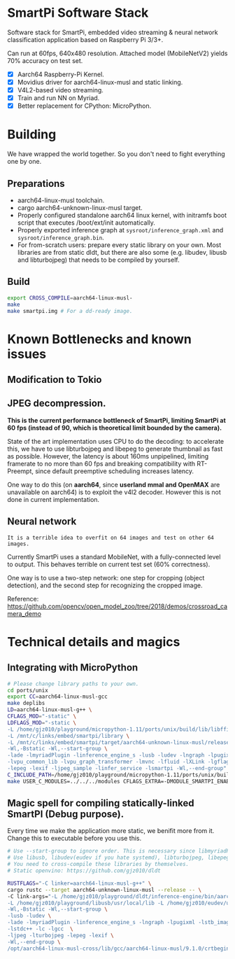 SmartPi Software Stack
========

Software stack for SmartPi, embedded video streaming & neural network classification application based on Raspberry Pi 3/3+.

Can run at 60fps, 640x480 resolution. Attached model (MobileNetV2) yields 70% accuracy on test set.


- [x] Aarch64 Raspberry-Pi Kernel.
- [x] Movidius driver for aarch64-linux-musl and static linking.
- [x] V4L2-based video streaming.
- [x] Train and run NN on Myriad.
- [x] Better replacement for CPython: MicroPython.

Building
========

We have wrapped the world together. So you don't need to fight everything one by one.

Preparations
--------

- aarch64-linux-musl toolchain.
- cargo aarch64-unknown-linux-musl target.
- Properly configured standalone aarch64 linux kernel, with initramfs boot script that executes /boot/ext/init automatically.
- Properly exported inference graph at `sysroot/inference_graph.xml` and `sysroot/inference_graph.bin`.
- For from-scratch users: prepare every static library on your own. Most libraries are from static dldt, but there are also some (e.g. libudev, libusb and libturbojpeg) that needs to be compiled by yourself.

Build
--------

```bash
export CROSS_COMPILE=aarch64-linux-musl-
make
make smartpi.img # For a dd-ready image.

```

Known Bottlenecks and known issues
========

Modification to Tokio
--------

JPEG decompression.
--------

**This is the current performance bottleneck of SmartPi, limiting SmartPi at 60 fps (instead of 90, which is theoretical limit bounded by the camera).**

State of the art implementation uses CPU to do the decoding: to accelerate this, we have to use libturbojpeg and libepeg to generate thumbnail as fast as possible.
However, the latency is about 160ms unpipelined, limiting framerate to no more than 60 fps and breaking compatibility with RT-Preempt, since default preemptive scheduling increases latency.

One way to do this (on **aarch64**, since **userland mmal and OpenMAX** are unavailable on aarch64) is to exploit the v4l2 decoder. However this is not done in current implementation.


Neural network
--------

```
It is a terrible idea to overfit on 64 images and test on other 64 images.
```

Currently SmartPi uses a standard MobileNet, with a fully-connected level to output. This behaves terrible on current test set (60% correctness).

One way is to use a two-step network: one step for cropping (object detection), and the second step for recognizing the cropped image.

Reference: https://github.com/opencv/open_model_zoo/tree/2018/demos/crossroad_camera_demo

Technical details and magics
========

Integrating with MicroPython
--------

```bash
# Please change library paths to your own.
cd ports/unix
export CC=aarch64-linux-musl-gcc
make deplibs
LD=aarch64-linux-musl-g++ \
CFLAGS_MOD="-static" \
LDFLAGS_MOD="-static \
-L /home/gjz010/playground/micropython-1.11/ports/unix/build/lib/libffi/out/lib/  \
-L /mnt/c/links/embed/smartpi/library \
-L /mnt/c/links/embed/smartpi/target/aarch64-unknown-linux-musl/release/ \
-Wl,-Bstatic -Wl,--start-group \
-lade -lmyriadPlugin -linference_engine_s -lusb -ludev -lngraph -lpugixml -lstb_image \
-lvpu_common_lib -lvpu_graph_transformer -lmvnc -lfluid -lXLink -lgflags_nothreads -lstdc++ -lc -lgcc -ljpeg -lturbojpeg \
-lepeg -lexif -ljpeg_sample -linfer_service -lsmartpi -Wl,--end-group" \
C_INCLUDE_PATH=/home/gjz010/playground/micropython-1.11/ports/unix/build/lib/libffi/out/lib/libffi-3.99999/include \
make USER_C_MODULES=../../../modules CFLAGS_EXTRA=-DMODULE_SMARTPI_ENABLED=1
```


Magic spell for compiling statically-linked SmartPI (Debug purpose).
--------

Every time we make the application more static, we benifit more from it.
Change this to executable before you use this.

```bash
# Use --start-group to ignore order. This is necessary since libmyriadPlugin and libinference_engine_s references each other.
# Use libusb, libudev(eudev if you hate systemd), libturbojpeg, libepeg and dldt stuff.
# You need to cross-compile these libraries by themselves.
# Static openvino: https://github.com/gjz010/dldt

RUSTFLAGS="-C linker=aarch64-linux-musl-g++" \
cargo rustc --target aarch64-unknown-linux-musl --release -- \
-C link-args="-L /home/gjz010/playground/dldt/inference-engine/bin/aarch64/MinSizeRel/lib/  \
-L /home/gjz010/playground/libusb/usr/local/lib -L /home/gjz010/eudev/usr/lib -L /home/gjz010/playground/dldt/inference-engine/build/lib \
-Wl,-Bstatic -Wl,--start-group \
-lusb -ludev \
-lade -lmyriadPlugin -linference_engine_s -lngraph -lpugixml -lstb_image -lvpu_common_lib -lvpu_graph_transformer -lmvnc -lfluid -lXLink -lgflags_nothreads \
-lstdc++ -lc -lgcc  \
-ljpeg -lturbojpeg -lepeg -lexif \
-Wl,--end-group \
/opt/aarch64-linux-musl-cross/lib/gcc/aarch64-linux-musl/9.1.0/crtbeginT.o /opt/aarch64-linux-musl-cross/lib/gcc/aarch64-linux-musl/9.1.0/crtend.o"
```
